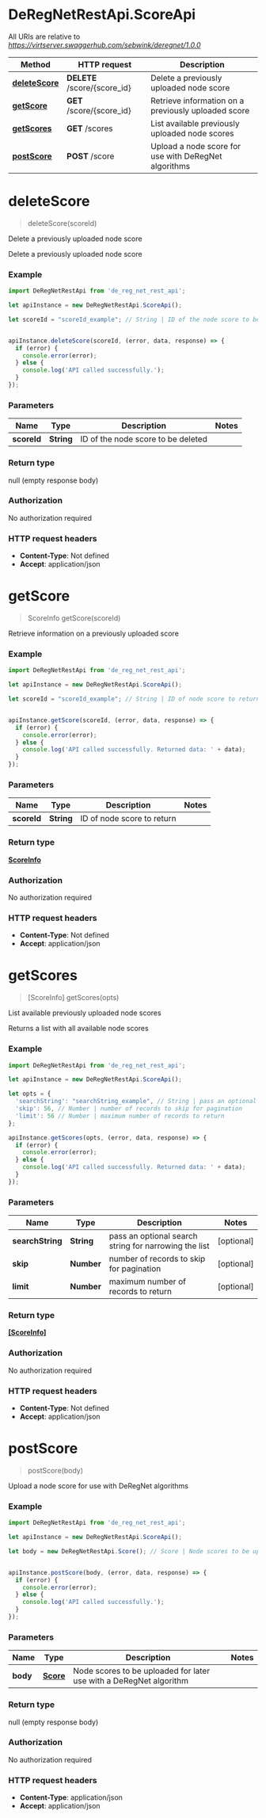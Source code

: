 # DeRegNetRestApi.ScoreApi

All URIs are relative to *https://virtserver.swaggerhub.com/sebwink/deregnet/1.0.0*

Method | HTTP request | Description
------------- | ------------- | -------------
[**deleteScore**](ScoreApi.md#deleteScore) | **DELETE** /score/{score_id} | Delete a previously uploaded node score
[**getScore**](ScoreApi.md#getScore) | **GET** /score/{score_id} | Retrieve information on a previously uploaded score
[**getScores**](ScoreApi.md#getScores) | **GET** /scores | List available previously uploaded node scores
[**postScore**](ScoreApi.md#postScore) | **POST** /score | Upload a node score for use with DeRegNet algorithms


<a name="deleteScore"></a>
# **deleteScore**
> deleteScore(scoreId)

Delete a previously uploaded node score

Delete a previously uploaded node score

### Example
```javascript
import DeRegNetRestApi from 'de_reg_net_rest_api';

let apiInstance = new DeRegNetRestApi.ScoreApi();

let scoreId = "scoreId_example"; // String | ID of the node score to be deleted


apiInstance.deleteScore(scoreId, (error, data, response) => {
  if (error) {
    console.error(error);
  } else {
    console.log('API called successfully.');
  }
});
```

### Parameters

Name | Type | Description  | Notes
------------- | ------------- | ------------- | -------------
 **scoreId** | **String**| ID of the node score to be deleted | 

### Return type

null (empty response body)

### Authorization

No authorization required

### HTTP request headers

 - **Content-Type**: Not defined
 - **Accept**: application/json

<a name="getScore"></a>
# **getScore**
> ScoreInfo getScore(scoreId)

Retrieve information on a previously uploaded score

### Example
```javascript
import DeRegNetRestApi from 'de_reg_net_rest_api';

let apiInstance = new DeRegNetRestApi.ScoreApi();

let scoreId = "scoreId_example"; // String | ID of node score to return


apiInstance.getScore(scoreId, (error, data, response) => {
  if (error) {
    console.error(error);
  } else {
    console.log('API called successfully. Returned data: ' + data);
  }
});
```

### Parameters

Name | Type | Description  | Notes
------------- | ------------- | ------------- | -------------
 **scoreId** | **String**| ID of node score to return | 

### Return type

[**ScoreInfo**](ScoreInfo.md)

### Authorization

No authorization required

### HTTP request headers

 - **Content-Type**: Not defined
 - **Accept**: application/json

<a name="getScores"></a>
# **getScores**
> [ScoreInfo] getScores(opts)

List available previously uploaded node scores

Returns a list with all available node scores

### Example
```javascript
import DeRegNetRestApi from 'de_reg_net_rest_api';

let apiInstance = new DeRegNetRestApi.ScoreApi();

let opts = { 
  'searchString': "searchString_example", // String | pass an optional search string for narrowing the list
  'skip': 56, // Number | number of records to skip for pagination
  'limit': 56 // Number | maximum number of records to return
};

apiInstance.getScores(opts, (error, data, response) => {
  if (error) {
    console.error(error);
  } else {
    console.log('API called successfully. Returned data: ' + data);
  }
});
```

### Parameters

Name | Type | Description  | Notes
------------- | ------------- | ------------- | -------------
 **searchString** | **String**| pass an optional search string for narrowing the list | [optional] 
 **skip** | **Number**| number of records to skip for pagination | [optional] 
 **limit** | **Number**| maximum number of records to return | [optional] 

### Return type

[**[ScoreInfo]**](ScoreInfo.md)

### Authorization

No authorization required

### HTTP request headers

 - **Content-Type**: Not defined
 - **Accept**: application/json

<a name="postScore"></a>
# **postScore**
> postScore(body)

Upload a node score for use with DeRegNet algorithms

### Example
```javascript
import DeRegNetRestApi from 'de_reg_net_rest_api';

let apiInstance = new DeRegNetRestApi.ScoreApi();

let body = new DeRegNetRestApi.Score(); // Score | Node scores to be uploaded for later use with a DeRegNet algorithm


apiInstance.postScore(body, (error, data, response) => {
  if (error) {
    console.error(error);
  } else {
    console.log('API called successfully.');
  }
});
```

### Parameters

Name | Type | Description  | Notes
------------- | ------------- | ------------- | -------------
 **body** | [**Score**](Score.md)| Node scores to be uploaded for later use with a DeRegNet algorithm | 

### Return type

null (empty response body)

### Authorization

No authorization required

### HTTP request headers

 - **Content-Type**: application/json
 - **Accept**: application/json

